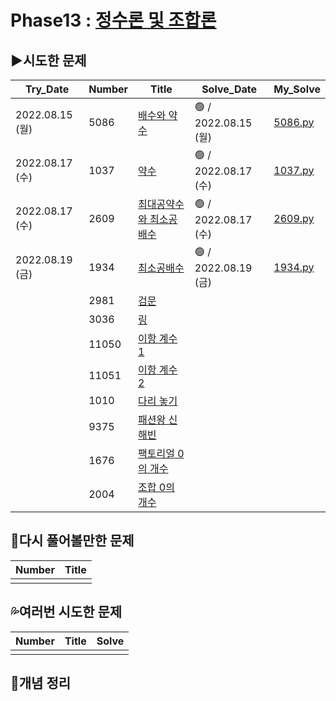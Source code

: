 # Phase13 : [정수론 및 조합론](https://www.acmicpc.net/step/18)



## ▶️시도한 문제

| Try_Date        | Number | Title                                                        | Solve_Date           | My_Solve               |
| --------------- | ------ | ------------------------------------------------------------ | -------------------- | ---------------------- |
| 2022.08.15 (월) | 5086   | [배수와 약수](https://www.acmicpc.net/problem/5086)          | 🟢 / 2022.08.15 (월) | [5086.py](5086.py) |
| 2022.08.17 (수) | 1037   | [약수](https://www.acmicpc.net/problem/1037)                 | 🟢 / 2022.08.17 (수) | [1037.py](1037.py) |
| 2022.08.17 (수) | 2609   | [최대공약수와 최소공배수](https://www.acmicpc.net/problem/2609) | 🟢 / 2022.08.17 (수) | [2609.py](2609.py) |
| 2022.08.19 (금) | 1934   | [최소공배수](https://www.acmicpc.net/problem/1934)           | 🟢 / 2022.08.19 (금) | [1934.py](1934.py) |
|                 | 2981   | [검문](https://www.acmicpc.net/problem/2981)                 |                     |                    |
|                 | 3036   | [링](https://www.acmicpc.net/problem/3036)                   |                     |                    |
|                 | 11050  | [이항 계수 1](https://www.acmicpc.net/problem/11050)         |                     |                    |
|                 | 11051  | [이항 계수 2](https://www.acmicpc.net/problem/11051)         |                     |                    |
|                 | 1010   | [다리 놓기](https://www.acmicpc.net/problem/1010)            |                     |                    |
|                 | 9375   | [패션왕 신해빈](https://www.acmicpc.net/problem/9375)        |                     |                    |
|                 | 1676   | [팩토리얼 0의 개수](https://www.acmicpc.net/problem/1676)    |                     |                    |
|                 | 2004   | [조합 0의 개수](https://www.acmicpc.net/problem/2004)        |                     |                    |

## 💫다시 풀어볼만한 문제

| Number | Title |
| ------ | ----- |
|        |       |



## 💦여러번 시도한 문제

| Number | Title | Solve |
| ------ | ----- | ----- |
|        |       |       |



## 📑개념 정리

```python

```
